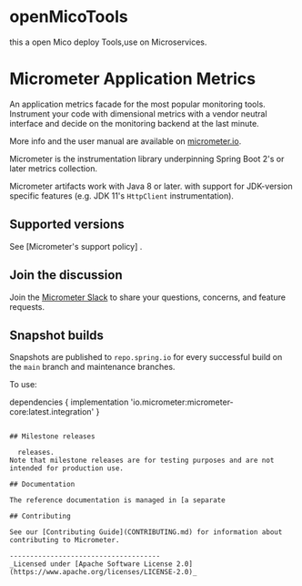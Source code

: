 # openMicoTools
this a open Mico deploy Tools,use on Microservices.

# Micrometer Application Metrics
 

An application metrics facade for the most popular monitoring tools. Instrument your code with dimensional metrics with a
vendor neutral interface and decide on the monitoring backend at the last minute.

More info and the user manual are available on [micrometer.io](https://micrometer.io).

Micrometer is the instrumentation library underpinning Spring Boot 2's or later metrics collection.

Micrometer artifacts work with Java 8 or later.  with support for JDK-version specific features (e.g. JDK 11's `HttpClient` instrumentation).

## Supported versions

See [Micrometer's support policy] .

## Join the discussion

Join the [Micrometer Slack](https://slack.micrometer.io) to share your questions, concerns, and feature requests.

## Snapshot builds

Snapshots are published to `repo.spring.io` for every successful build on the `main` branch and maintenance branches.

To use:
 
dependencies {
    implementation 'io.micrometer:micrometer-core:latest.integration'
}
```

## Milestone releases

  releases.
Note that milestone releases are for testing purposes and are not intended for production use.

## Documentation

The reference documentation is managed in [a separate 

## Contributing

See our [Contributing Guide](CONTRIBUTING.md) for information about contributing to Micrometer.

-------------------------------------
_Licensed under [Apache Software License 2.0](https://www.apache.org/licenses/LICENSE-2.0)_

 
